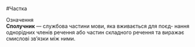 #Частка

<div class="eoz-wrap">
<span class="eoz">Означення</span>
<div class="eoz-text">
<strong>Сполучник</strong> — службова частини мови, яка вживається для поєд- нання однорiдних членiв речення або частин складного речення та виражає смисловi зв’язки мiж ними.
</div>
</div>
<br>